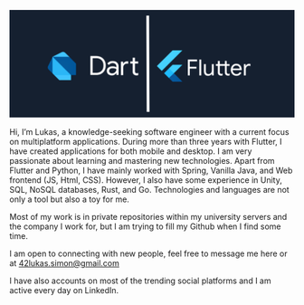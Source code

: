 [![MasterHead](flutter_dart_bg.png)](z)

Hi, I’m Lukas, a knowledge-seeking software engineer with a current focus on multiplatform applications. During more than three years with Flutter, I have created applications for both mobile and desktop. I am very passionate about learning and mastering new technologies. Apart from Flutter and Python, I have mainly worked with Spring, Vanilla Java, and Web frontend (JS, Html, CSS). However, I also have some experience in Unity, SQL, NoSQL databases, Rust, and Go. Technologies and languages are not only a tool but also a toy for me.

Most of my work is in private repositories within my university servers and the company I work for, but I am trying to fill my Github when I find some time.

I am open to connecting with new people, feel free to message me here or at 42lukas.simon@gmail.com

I have also accounts on most of the trending social platforms and I am active every day on LinkedIn.

